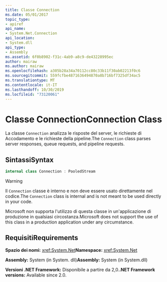 ```yaml
---
title: Classe Connection
ms.date: 05/01/2017
topic_type:
- apiref
api_name:
- System.Net.Connection
api_location:
- System.dll
api_type:
- Assembly
ms.assetid: 6f0b8902-f31c-4ab9-a8c9-de43228995ec
author: mairaw
ms.author: mairaw
ms.openlocfilehash: a305b28a34a70112cc80c33b11f30ab02213f0c6
ms.sourcegitcommit: 559fcfbe4871636494870a8b716bf7325df34ac5
ms.translationtype: MT
ms.contentlocale: it-IT
ms.lasthandoff: 10/30/2019
ms.locfileid: "73120061"
---
```

# <a name="connection-class"></a><span data-ttu-id="7cc4a-102">Classe Connection</span><span class="sxs-lookup"><span data-stu-id="7cc4a-102">Connection Class</span></span>

<span data-ttu-id="7cc4a-103">La classe `Connection` analizza le risposte del server, le richieste di Accodamento e le richieste della pipeline.</span><span class="sxs-lookup"><span data-stu-id="7cc4a-103">The `Connection` class parses server responses, queue requests, and pipeline requests.</span></span>

## <a name="syntax"></a><span data-ttu-id="7cc4a-104">Sintassi</span><span class="sxs-lookup"><span data-stu-id="7cc4a-104">Syntax</span></span>
  
```csharp  
internal class Connection : PooledStream
```

> [!WARNING]
> <span data-ttu-id="7cc4a-105">Il `Connection` classe è interno e non deve essere usato direttamente nel codice.</span><span class="sxs-lookup"><span data-stu-id="7cc4a-105">The `Connection` class is internal and is not meant to be used directly in your code.</span></span>
> 
> <span data-ttu-id="7cc4a-106">Microsoft non supporta l'utilizzo di questa classe in un'applicazione di produzione in qualsiasi circostanza.</span><span class="sxs-lookup"><span data-stu-id="7cc4a-106">Microsoft does not support the use of this class in a production application under any circumstance.</span></span>

## <a name="requirements"></a><span data-ttu-id="7cc4a-107">Requisiti</span><span class="sxs-lookup"><span data-stu-id="7cc4a-107">Requirements</span></span>

<span data-ttu-id="7cc4a-108">**Spazio dei nomi:** <xref:System.Net></span><span class="sxs-lookup"><span data-stu-id="7cc4a-108">**Namespace:** <xref:System.Net></span></span>

<span data-ttu-id="7cc4a-109">**Assembly:** System (in System. dll)</span><span class="sxs-lookup"><span data-stu-id="7cc4a-109">**Assembly:** System (in System.dll)</span></span>

<span data-ttu-id="7cc4a-110">**Versioni .NET Framework:** Disponibile a partire da 2,0.</span><span class="sxs-lookup"><span data-stu-id="7cc4a-110">**.NET Framework versions:** Available since 2.0.</span></span>
